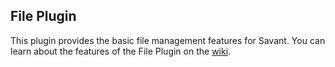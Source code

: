 ## File Plugin

This plugin provides the basic file management features for Savant. You can learn about the features of the File Plugin on the [wiki](https://github.com/inversoft/savant-file-plugin/wiki/Home).
